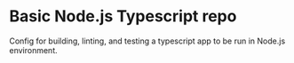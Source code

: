 # Basic Node.js Typescript repo

Config for building, linting, and testing a typescript app to be run in Node.js environment.